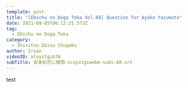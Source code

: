 ```yaml
---
template: post
title: "[Ebichu no Doga Toka Vol.60] Question for Ayaka Yasumoto"
date: 2021-09-05T06:12:21.573Z
tag:
  - Ebichu no Doga Toka
category:
  - Shiritsu Ebisu Chugaku
author: Irsan
videoID: xCuystgi67A
subTitle: 安本彩花に質問-xcuystgiwebm-subs-60.srt
---
```

test